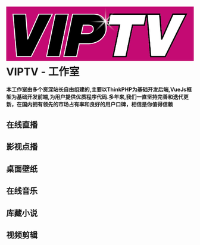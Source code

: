 ![](../.vuepress/public/images/logo/VIPTV-LOGO-LONG-FINAL@1x.png)
VIPTV - 工作室
====
**本工作室由多个资深站长自由组建的,主要以ThinkPHP为基础开发后端,VueJs框架为基础开发前端,为用户提供优质程序代码.多年来,我们一直坚持完善和迭代更新，在国内拥有领先的市场占有率和良好的用户口碑，相信是你值得信赖**

## 在线直播
## 影视点播
## 桌面壁纸
## 在线音乐
## 库藏小说
## 视频剪辑

